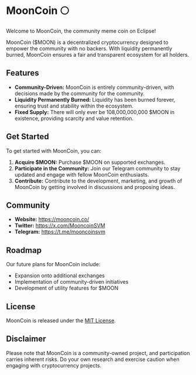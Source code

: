 # MoonCoin 🌕

Welcome to MoonCoin, the community meme coin on Eclipse! 

MoonCoin ($MOON) is a decentralized cryptocurrency designed to empower the community with no backers.
With liquidity permanently burned, MoonCoin ensures a fair and transparent ecosystem for all holders. 

## Features

- **Community-Driven:** MoonCoin is entirely community-driven, with decisions made by the community for the community.
- **Liquidity Permanently Burned:** Liquidity has been burned forever, ensuring trust and stability within the ecosystem.
- **Fixed Supply:** There will only ever be 108,000,000,000 $MOON in existence, providing scarcity and value retention.

## Get Started

To get started with MoonCoin, you can:

1. **Acquire $MOON:** Purchase $MOON on supported exchanges.
2. **Participate in the Community:** Join our Telegram community to stay updated and engage with fellow MoonCoin enthusiasts.
3. **Contribute:** Contribute to the development, marketing, and growth of MoonCoin by getting involved in discussions and proposing ideas.

## Community

- **Website:** https://mooncoin.co/
- **Twitter:** https://x.com/MooncoinSVM
- **Telegram:** https://t.me/mooncoinsvm

## Roadmap

Our future plans for MoonCoin include:

- Expansion onto additional exchanges
- Implementation of community-driven initiatives
- Development of utility features for $MOON

## License

MoonCoin is released under the [MIT License](LICENSE).

## Disclaimer

Please note that MoonCoin is a community-owned project, and participation carries inherent risks. Do your own research and exercise caution when engaging with cryptocurrency projects.

